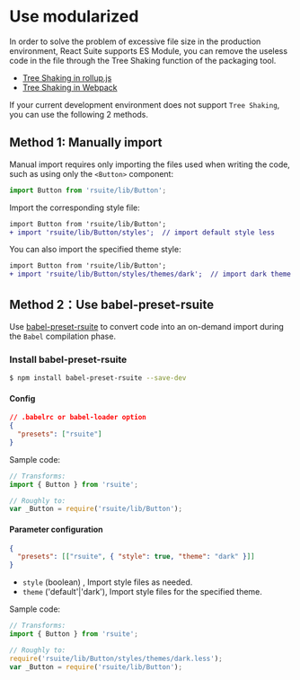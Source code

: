 # Use modularized

In order to solve the problem of excessive file size in the production environment, React Suite supports ES Module, you can remove the useless code in the file through the Tree Shaking function of the packaging tool.

- [Tree Shaking in rollup.js](https://rollupjs.org/guide/en/#tree-shaking)
- [Tree Shaking in Webpack](https://webpack.js.org/guides/tree-shaking/)

If your current development environment does not support `Tree Shaking`, you can use the following 2 methods.

## Method 1: Manually import

Manual import requires only importing the files used when writing the code, such as using only the `<Button>` component:

```js
import Button from 'rsuite/lib/Button';
```

Import the corresponding style file:

```diff
import Button from 'rsuite/lib/Button';
+ import 'rsuite/lib/Button/styles';  // import default style less
```

You can also import the specified theme style:

```diff
import Button from 'rsuite/lib/Button';
+ import 'rsuite/lib/Button/styles/themes/dark';  // import dark theme less
```

## Method 2：Use babel-preset-rsuite

Use [babel-preset-rsuite](https://github.com/rsuite/babel-preset-rsuite) to convert code into an on-demand import during the `Babel` compilation phase.

### Install babel-preset-rsuite

```bash
$ npm install babel-preset-rsuite --save-dev
```

#### Config

```json
// .babelrc or babel-loader option
{
  "presets": ["rsuite"]
}
```

Sample code:

```js
// Transforms:
import { Button } from 'rsuite';

// Roughly to:
var _Button = require('rsuite/lib/Button');
```

#### Parameter configuration

```json
{
  "presets": [["rsuite", { "style": true, "theme": "dark" }]]
}
```

- `style` (boolean) , Import style files as needed.
- `theme` ('default'|'dark'), Import style files for the specified theme.

Sample code:

```js
// Transforms:
import { Button } from 'rsuite';

// Roughly to:
require('rsuite/lib/Button/styles/themes/dark.less');
var _Button = require('rsuite/lib/Button');
```
